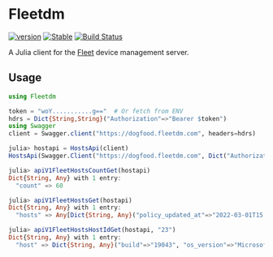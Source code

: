 # Fleetdm

[![version](https://docs.juliahub.com//SlackSDK/version.svg)](https://juliahub.com/ui/Packages/Fleetdm/8MvHX)
[![Stable](https://img.shields.io/badge/docs-stable-blue.svg)](https://docs.juliahub.com/Fleetdm/8MvHX)
[![Build Status](https://github.com/aviks/Fleetdm.jl/actions/workflows/CI.yml/badge.svg?branch=main)](https://github.com/aviks/Fleetdm.jl/actions/workflows/CI.yml?query=branch%3Amain)

A Julia client for the [Fleet](https://fleetdm.com/) device management server. 

## Usage

```julia
using Fleetdm
```


```julia
token = "woY...........g=="  # Or fetch from ENV
hdrs = Dict{String,String}("Authorization"=>"Bearer $token")
using Swagger
client = Swagger.client("https://dogfood.fleetdm.com", headers=hdrs)
```

```julia
julia> hostapi = HostsApi(client)
HostsApi(Swagger.Client("https://dogfood.fleetdm.com", Dict("Authorization" => "Bearer woY.....

julia> apiV1FleetHostsCountGet(hostapi)
Dict{String, Any} with 1 entry:
  "count" => 60

julia> apiV1FleetHostsGet(hostapi)
Dict{String, Any} with 1 entry:
  "hosts" => Any[Dict{String, Any}("policy_updated_at"=>"2022-03-01T15:12:59Z", "pack_stats"=>nothing, "created_at"=>"2022-02-10T05:06:29Z", "b…

julia> apiV1FleetHostsHostIdGet(hostapi, "23")
Dict{String, Any} with 1 entry:
  "host" => Dict{String, Any}("build"=>"19043", "os_version"=>"Microsoft Windows 10 Pro 10.0", …
```

